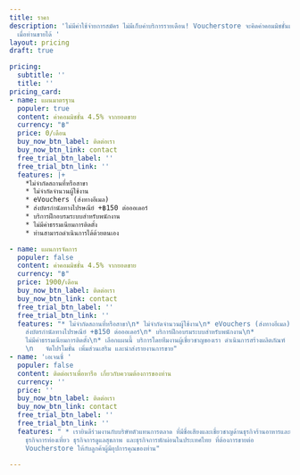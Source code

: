 ```yaml
---
title: ราคา
description: 'ไม่มีค่าใช้จ่ายการสมัคร ไม่มีเก็บค่าบริการรายเดือน! Voucherstore จะคิดค่าคอมมิชชั่นเป็นเปอร์เซ็นต์จากยอดขาย
  เมื่อท่านขายได้ '
layout: pricing
draft: true

pricing:
  subtitle: ''
  title: ''
pricing_card:
- name: แผนมาตรฐาน
  populer: true
  content: ค่าคอมมิชชั่น 4.5% จากยอดขาย
  currency: "฿"
  price: 0/เดือน
  buy_now_btn_label: ติดต่อเรา
  buy_now_btn_link: contact
  free_trial_btn_label: ''
  free_trial_btn_link: ''
  features: |+
    *ไม่จำกัดสถานที่หรือสาขา
    * ไม่จำกัดจำนวนผู้ใช้งาน
    * eVouchers (ส่งทางอีเมล)
    * ส่งบัตรกำนัลทางไปรษณีย์ +฿150 ต่อออเดอร์
    * บริการฝึกอบรมระบบสำหรับพนักงาน
    * ไม่มีค่าธรรมเนียมการติดตั้ง
    * ท่านสามารถดำเนินการได้ด้วยตนเอง

- name: แผนการจัดการ
  populer: false
  content: ค่าคอมมิชชั่น 4.5% จากยอดขาย
  currency: "฿"
  price: 1900/เดือน
  buy_now_btn_label: ติดต่อเรา
  buy_now_btn_link: contact
  free_trial_btn_label: ''
  free_trial_btn_link: ''
  features: "* ไม่จำกัดสถานที่หรือสาขา\n* ไม่จำกัดจำนวนผู้ใช้งาน\n* eVouchers (ส่งทางอีเมล)\n*
    ส่งบัตรกำนัลทางไปรษณีย์ +฿150 ต่อออเดอร์\n* บริการฝึกอบรมระบบสำหรับพนักงาน\n*
    ไม่มีค่าธรรมเนียมการติดตั้ง\n* เลือกแผนนี้ บริการโดยทีมงานผู้เชี่ยวชาญของเรา ดำเนินการสร้างผลิตภัณฑ์
    \n   จัดโปรโมชั่น เพิ่มส่วนเสริม และนำส่งรายงานการขาย"
- name: 'เอเจนซี่ '
  populer: false
  content: ติดต่อเราเพื่อหารือ เกี่ยวกับความต้องการของท่าน
  currency: ''
  price: ''
  buy_now_btn_label: ติดต่อเรา
  buy_now_btn_link: contact
  free_trial_btn_label: ''
  free_trial_btn_link: ''
  features: " * เรายินดีร่วมงานกับบริษัทตัวแทนการตลาด ที่มีชื่อเสียงและเชี่ยวชาญด้านธุรกิจร้านอาหารและเครื่องดื่ม
    ธุรกิจการท่องเที่ยว ธุรกิจการดูแลสุขภาพ และธุรกิจการพักผ่อนในประเทศไทย ที่ต้องการขายต่อ
    Voucherstore ให้กับลูกค้าผู้มีอุปการคุณของท่าน"

---
```

